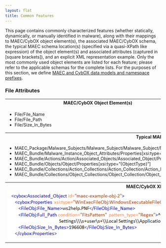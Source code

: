 ```yaml
---
layout: flat
title: Common Features
---
```


This page contains commonly characterized features (whether statically, dynamically, or manually identified in malware), along with their mappings to MAEC/CybOX object element(s), the associated MAEC/CybOX schema, the typical MAEC schema location(s) (specified via a quasi-XPath like expression) of the object element(s) and associated attributes (captured in [square brackets]), and an explicit XML representation example. Only the most commonly used object elements are listed for each feature; please refer to the applicable schemas for the complete lists.  For the purposes of this section, we define <a href="http://maecproject.github.io/documentation/common_features/table/">MAEC and CybOX data models and namespace prefixes</a>.

### File Attributes

<table>
  <tr>
    <th>MAEC/CybOX Object Element(s)</th>
    <th>MAEC/CybOX Schema(s)</th>
  </tr>
  <tr>
    <td>
      <ul>
	    <li> File/File_Name
		<li> File/File_Path
		<li> File/Size_In_Bytes
	  </ul
	  >
    </td>
    <td>
      <ul>
        <li> CybOX:FileObj
   	    <li> CybOX:WinFileObj
		<li> CybOX:WinExecFileObj
	  </ul>
    </td>
  </tr>
  <tr>
    <th colspan="2">Typical MAEC Schema Location(s)</th>
  </tr>
  <tr>
    <td colspan="2">
    <ul>
	  <li> MAEC_Package/Malware_Subjects/Malware_Subject/Malware_Subject/Malware_Instance_Object_Attributes/Properties[xsi:type=”{ObjectType}”]
	  <li>MAEC_Bundle/Malware_Instance_Object_Attributes/Properties[xsi:type=”{ObjectType}”]
	  <li>MAEC_Bundle/Actions/Action/Associated_Objects/Associated_Object/Properties[xsi:type=”{ObjectType}”]
	  <li>MAEC_Bundle/Objects/Object/Properties[xsi:type=”{ObjectType}”] <li>MAEC_Bundle/Collections/Action_Collections/Action_Collection/Action_List/Action/Associated_Objects/Associated_Object/Properties[xsi:type=”{ObjectType}”]
	  <li>MAEC_Bundle/Collections/Object_Collections/Object_Collection/Object_List/Object/Properties[xsi:type=”{ObjectType}”]
	</ul>
	</td>
  </tr>
  <tr>
    <th colspan="2">MAEC/CybOX XML Representation Example</th>
  </tr>
  <tr>
    <td colspan="2">
<img src="FileAttr.png" alt="MAEC Container data model" height="160"/>
    </td>
  </tr>
</table>
    	
		   
